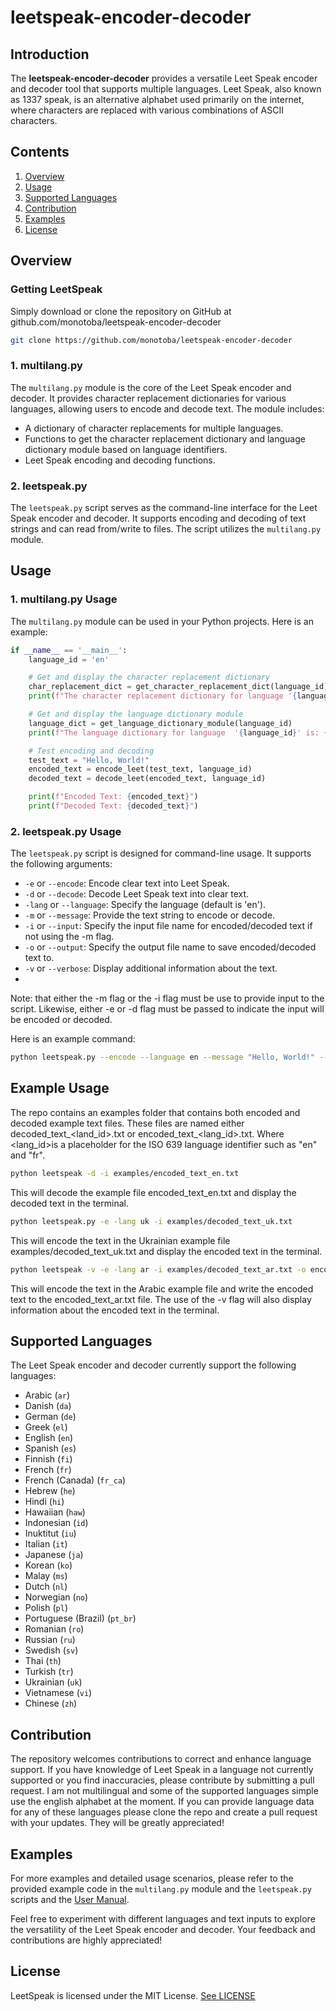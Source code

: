 # leetspeak-encoder-decoder

## Introduction

The **leetspeak-encoder-decoder** provides a versatile Leet Speak encoder and decoder tool that supports multiple languages. Leet Speak, also known as 1337 speak, is an alternative alphabet used primarily on the internet, where characters are replaced with various combinations of ASCII characters.

## Contents

1. [Overview](#overview)
2. [Usage](#usage)
3. [Supported Languages](#supported-languages)
4. [Contribution](#contribution)
5. [Examples](#examples)
6. [License](License)

## Overview

### Getting LeetSpeak
Simply download or clone the repository on GitHub at github.com/monotoba/leetspeak-encoder-decoder

```bash
git clone https://github.com/monotoba/leetspeak-encoder-decoder
```

### 1. **multilang.py**
The `multilang.py` module is the core of the Leet Speak encoder and decoder. It provides character replacement dictionaries for various languages, allowing users to encode and decode text. The module includes:

- A dictionary of character replacements for multiple languages.
- Functions to get the character replacement dictionary and language dictionary module based on language identifiers.
- Leet Speak encoding and decoding functions.

### 2. **leetspeak.py**
The `leetspeak.py` script serves as the command-line interface for the Leet Speak encoder and decoder. It supports encoding and decoding of text strings and can read from/write to files. The script utilizes the `multilang.py` module.


## Usage

### 1. **multilang.py Usage**

The `multilang.py` module can be used in your Python projects. Here is an example:

```python
if __name__ == '__main__':
    language_id = 'en'

    # Get and display the character replacement dictionary
    char_replacement_dict = get_character_replacement_dict(language_id)
    print(f"The character replacement dictionary for language '{language_id}' is: {char_replacement_dict}")

    # Get and display the language dictionary module
    language_dict = get_language_dictionary_module(language_id)
    print(f"The language dictionary for language  '{language_id}' is: {language_dict}")

    # Test encoding and decoding
    test_text = "Hello, World!"
    encoded_text = encode_leet(test_text, language_id)
    decoded_text = decode_leet(encoded_text, language_id)

    print(f"Encoded Text: {encoded_text}")
    print(f"Decoded Text: {decoded_text}")
```

### 2. **leetspeak.py Usage**

The `leetspeak.py` script is designed for command-line usage. It supports the following arguments:

- `-e` or `--encode`: Encode clear text into Leet Speak.
- `-d` or `--decode`: Decode Leet Speak text into clear text.
- `-lang` or `--language`: Specify the language (default is 'en').
- `-m` or `--message`: Provide the text string to encode or decode.
- `-i` or `--input`: Specify the input file name for encoded/decoded text if not using the -m flag.
- `-o` or `--output`: Specify the output file name to save encoded/decoded text to.
- `-v` or `--verbose`: Display additional information about the text.
- 
Note: that either the -m flag or the -i flag must be use to provide input to the script.
Likewise, either -e or -d flag must be passed to indicate the input will be encoded or decoded.

Here is an example command:

```bash
python leetspeak.py --encode --language en --message "Hello, World!" --output encoded.txt
```

## Example Usage
The repo contains an examples folder that contains both encoded and decoded example text files.
These files are named either decoded_text_<land_id>.txt or encoded_text_<lang_id>.txt. 
Where <lang_id>is a placeholder for the ISO 639 language identifier such as "en" and "fr".

```bash
python leetspeak -d -i examples/encoded_text_en.txt
```

This will decode the example file encoded_text_en.txt and display the decoded text in the terminal.

```bash
python leetspeak.py -e -lang uk -i examples/decoded_text_uk.txt
```

This will encode the text in the Ukrainian example file examples/decoded_text_uk.txt and display the encoded text in the terminal.

```bash
python leetspeak -v -e -lang ar -i examples/decoded_text_ar.txt -o encoded_text_ar.txt
```
This will encode the text in the Arabic example file and write the encoded text to the encoded_text_ar.txt file. 
The use of the -v flag will also display information about the encoded text in the terminal. 

## Supported Languages

The Leet Speak encoder and decoder currently support the following languages:

- Arabic (`ar`)
- Danish (`da`)
- German (`de`)
- Greek (`el`)
- English (`en`)
- Spanish (`es`)
- Finnish (`fi`)
- French (`fr`)
- French (Canada) (`fr_ca`)
- Hebrew (`he`)
- Hindi (`hi`)
- Hawaiian (`haw`)
- Indonesian (`id`)
- Inuktitut (`iu`)
- Italian (`it`)
- Japanese (`ja`)
- Korean (`ko`)
- Malay (`ms`)
- Dutch (`nl`)
- Norwegian (`no`)
- Polish (`pl`)
- Portuguese (Brazil) (`pt_br`)
- Romanian (`ro`)
- Russian (`ru`)
- Swedish (`sv`)
- Thai (`th`)
- Turkish (`tr`)
- Ukrainian (`uk`)
- Vietnamese (`vi`)
- Chinese (`zh`)

## Contribution

The repository welcomes contributions to correct and enhance language support. If you have knowledge of Leet Speak in a 
language not currently supported or you find inaccuracies, please contribute by submitting a pull request. I am not 
multilingual and some of the supported languages simple use the english alphabet at the moment. If you can provide
language data for any of these languages please clone the repo and create a pull request with your updates. They will 
be greatly appreciated! 

## Examples

For more examples and detailed usage scenarios, please refer to the provided example code in the `multilang.py` module and the `leetspeak.py` scripts and the [User Manual](manual.md).

Feel free to experiment with different languages and text inputs to explore the versatility of the Leet Speak encoder and decoder. Your feedback and contributions are highly appreciated!

## License
LeetSpeak is licensed under the MIT License. [See LICENSE](LICENSE)
